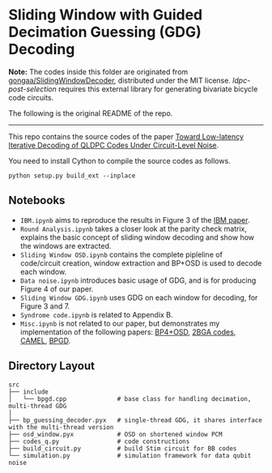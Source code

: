 # Sliding Window with Guided Decimation Guessing (GDG) Decoding

**Note:** The codes inside this folder are originated from [gongaa/SlidingWindowDecoder](https://github.com/gongaa/SlidingWindowDecoder), distributed under the MIT license.
*ldpc-post-selection* requires this external library for generating bivariate bicycle 
code circuits.

The following is the original README of the repo.

---

This repo contains the source codes of the paper [Toward Low-latency Iterative Decoding of QLDPC Codes Under Circuit-Level Noise](https://arxiv.org/pdf/2403.18901.pdf).

You need to install Cython to compile the source codes as follows.
```
python setup.py build_ext --inplace
```
## Notebooks

- `IBM.ipynb` aims to reproduce the results in Figure 3 of the [IBM paper](https://arxiv.org/pdf/2308.07915.pdf).
- `Round Analysis.ipynb` takes a closer look at the parity check matrix, explains the basic concept of sliding window decoding and show how the windows are extracted.
- `Sliding Window OSD.ipynb` contains the complete pipleline of code/circuit creation, window extraction and BP+OSD is used to decode each window.
- `Data noise.ipynb` introduces basic usage of GDG, and is for producing Figure 4 of our paper.
- `Sliding Window GDG.ipynb` uses GDG on each window for decoding, for Figure 3 and 7.
- `Syndrome code.ipynb` is related to Appendix B.
- `Misc.ipynb` is not related to our paper, but demonstrates my implementation of the following papers: [BP4+OSD](https://quantum-journal.org/papers/q-2021-11-22-585/pdf/), [2BGA codes](https://arxiv.org/pdf/2306.16400.pdf), [CAMEL](https://arxiv.org/pdf/2401.06874.pdf), [BPGD](https://arxiv.org/pdf/2312.10950.pdf).

## Directory Layout
    src
    ├── include
    │   └── bpgd.cpp              # base class for handling decimation, multi-thread GDG
    │
    ├── bp_guessing_decoder.pyx   # single-thread GDG, it shares interface with the multi-thread version
    ├── osd_window.pyx            # OSD on shortened window PCM
    ├── codes_q.py                # code constructions
    ├── build_circuit.py          # build Stim circuit for BB codes
    └── simulation.py             # simulation framework for data qubit noise